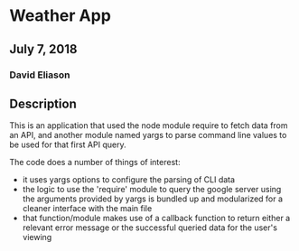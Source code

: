# Weather App
## July 7, 2018
### David Eliason 

## Description

This is an application that used the node module require to fetch data from an API, and another module named yargs to parse command line values to be used for that first API query.

The code does a number of things of interest:
* it uses yargs options to configure the parsing of CLI data
* the logic to use the 'require' module to query the google server using the arguments provided by yargs is bundled up and modularized for a cleaner interface with the main file
* that function/module makes use of a callback function to return either a relevant error message or the successful queried data for the user's viewing